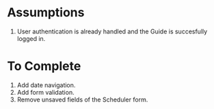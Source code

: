 # Assumptions

1. User authentication is already handled and the Guide is succesfully logged in.

# To Complete

1. Add date navigation.
2. Add form validation.
3. Remove unsaved fields of the Scheduler form.
